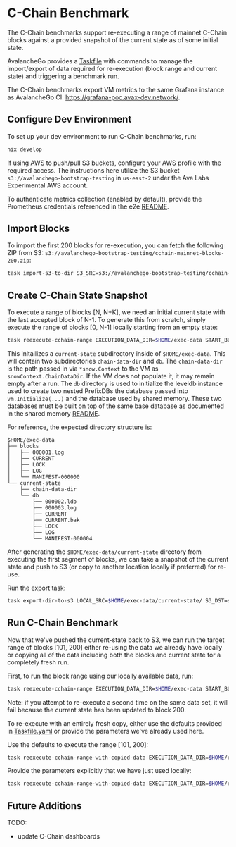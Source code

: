 # C-Chain Benchmark

The C-Chain benchmarks support re-executing a range of mainnet C-Chain blocks against a provided snapshot of the current state as of some initial state.

AvalancheGo provides a [Taskfile](https://taskfile.dev/) with commands to manage the import/export of data required for re-execution (block range and current state) and triggering a benchmark run.

The C-Chain benchmarks export VM metrics to the same Grafana instance as AvalancheGo CI: https://grafana-poc.avax-dev.network/.

## Configure Dev Environment

To set up your dev environment to run C-Chain benchmarks, run:

```bash
nix develop
```

If using AWS to push/pull S3 buckets, configure your AWS profile with the required access. The instructions here utilize the S3 bucket `s3://avalanchego-bootstrap-testing` in `us-east-2` under the Ava Labs Experimental AWS account.

To authenticate metrics collection (enabled by default), provide the Prometheus credentials referenced in the e2e [README](../../e2e/README.md#monitoring).

## Import Blocks

To import the first 200 blocks for re-execution, you can fetch the following ZIP from S3: `s3://avalanchego-bootstrap-testing/cchain-mainnet-blocks-200.zip`:

```bash
task import-s3-to-dir S3_SRC=s3://avalanchego-bootstrap-testing/cchain-mainnet-blocks-200.zip LOCAL_DST=$HOME/exec-data/blocks
```

## Create C-Chain State Snapshot

To execute a range of blocks [N, N+K], we need an initial current state with the last accepted block of N-1. To generate this from scratch, simply execute the range of blocks [0, N-1] locally starting from an empty state:

```bash
task reexecute-cchain-range EXECUTION_DATA_DIR=$HOME/exec-data START_BLOCK=1 END_BLOCK=100
```

This initailizes a `current-state` subdirectory inside of `$HOME/exec-data`. This will contain two subdirectories `chain-data-dir` and `db`. The `chain-data-dir` is the path passed in via `*snow.Context` to the VM as `snowContext.ChainDataDir`. If the VM does not populate it, it may remain empty after a run. The `db` directory is used to initialize the leveldb instance used to create two nested PrefixDBs the database passed into `vm.Initialize(...)` and the database used by shared memory. These two databases must be built on top of the same base database as documented in the shared memory [README](../../../chains/atomic/README.md#shared-database).

For reference, the expected directory structure is:

```
$HOME/exec-data
├── blocks
│   ├── 000001.log
│   ├── CURRENT
│   ├── LOCK
│   ├── LOG
│   └── MANIFEST-000000
└── current-state
    ├── chain-data-dir
    └── db
        ├── 000002.ldb
        ├── 000003.log
        ├── CURRENT
        ├── CURRENT.bak
        ├── LOCK
        ├── LOG
        └── MANIFEST-000004
```

After generating the `$HOME/exec-data/current-state` directory from executing the first segment of blocks, we can take a snapshot of the current state and push to S3 (or copy to another location locally if preferred) for re-use.

Run the export task:

```bash
task export-dir-to-s3 LOCAL_SRC=$HOME/exec-data/current-state/ S3_DST=s3://avalanchego-bootstrap-testing/cchain-current-state-test/
```

## Run C-Chain Benchmark

Now that we've pushed the current-state back to S3, we can run the target range of blocks [101, 200] either re-using the data we already have locally or copying all of the data including both the blocks and current state for a completely fresh run.

First, to run the block range using our locally available data, run:

```bash
task reexecute-cchain-range EXECUTION_DATA_DIR=$HOME/exec-data START_BLOCK=101 END_BLOCK=200
```

Note: if you attempt to re-execute a second time on the same data set, it will fail because the current state has been updated to block 200.

To re-execute with an entirely fresh copy, either use the defaults provided in [Taskfile.yaml](../../../Taskfile.yml) or provide the parameters we've already used here.

Use the defaults to execute the range [101, 200]:

```bash
task reexecute-cchain-range-with-copied-data EXECUTION_DATA_DIR=$HOME/reexec-data-defaults
```

Provide the parameters explicitly that we have just used locally:

```bash
task reexecute-cchain-range-with-copied-data EXECUTION_DATA_DIR=$HOME/reexec-data-params SOURCE_BLOCK_DIR=s3://avalanchego-bootstrap-testing/cchain-mainnet-blocks-200.zip CURRENT_STATE_DIR=s3://avalanchego-bootstrap-testing/cchain-current-state-test/** START_BLOCK=101 END_BLOCK=200
```

## Future Additions

TODO:
- update C-Chain dashboards